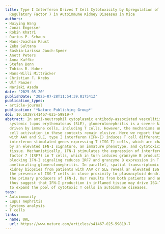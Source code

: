 ```yaml
---
title: Type I Interferon Drives T Cell Cytotoxicity by Upregulation of Interferon
  Regulatory Factor 7 in Autoimmune Kidney Diseases in Mice
authors:
- Huiying Wang
- Jonas Engesser
- Robin Khatri
- Darius P. Schaub
- Hans-Joachim Paust
- Zeba Sultana
- Saskia-Larissa Jauch-Speer
- Anett Peters
- Anna Kaffke
- Stefan Bonn
- Tobias B. Huber
- Hans-Willi Mittrücker
- Christian F. Krebs
- Ulf Panzer
- Nariaki Asada
date: '2025-05-20'
publishDate: '2025-07-28T11:54:39.017541Z'
publication_types:
- article-journal
publication: '*Nature Publishing Group*'
doi: 10.1038/s41467-025-59819-7
abstract: In anti-neutrophil cytoplasmic antibody-associated vasculitis (AAV) and
  systemic lupus erythematosus (SLE), glomerulonephritis is a severe kidney complication
  driven by immune cells, including T cells. However, the mechanisms underlying T
  cell activation in these contexts remain elusive. Here we report that in patients
  with AAV and SLE, type I interferon (IFN-I) induces T cell differentiation into
  interferon-stimulated genes-expressing T (ISG-T) cells, which are characterized
  by an elevated IFN-I signature, an immature phenotype, and cytotoxicity in inflamed
  tissue. Mechanistically, IFN-I stimulates the expression of interferon regulatory
  factor 7 (IRF7) in T cells, which in turn induces granzyme B production. In mice,
  blocking IFN-I signaling reduces IRF7 and granzyme B expression in T cells, thus
  ameliorating glomerulonephritis. In parallel, spatial transcriptomic analyses of
  kidney biopsies from patients with AAV or SLE reveal an elevated ISG signature and
  the presence of ISG-T cells in close proximity to plasmacytoid dendritic cells,
  the primary producers of IFN-I. Our results from both patients and animal models
  thus suggest that IFN-I production in inflamed tissue may drive ISG-T cell differentiation
  to expand the pool of cytotoxic T cells in autoimmune diseases.
tags:
- Autoimmunity
- Lupus nephritis
- Systems analysis
- T cells
links:
- name: URL
  url: https://www.nature.com/articles/s41467-025-59819-7
---
```

